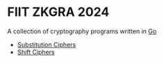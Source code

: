 # FIIT ZKGRA 2024 

A collection of cryptography programs written in [Go](https://go.dev/doc/install)

- [Substitution Ciphers](./week1/report01.md)
- [Shift Ciphers](./week2/report02.md)
